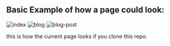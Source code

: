 ## Basic Example of how a page could look:
![index](https://puu.sh/vrz3M/3e66519761.png)
![blog](https://puu.sh/vslBg/0289b37154.png)
![blog-post](https://puu.sh/vslCI/7ca57ad105.png)


this is how the current page looks if you clone this repo.
